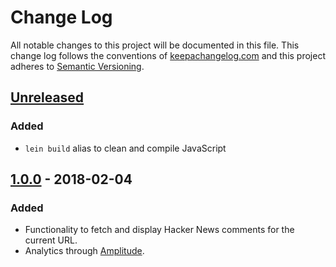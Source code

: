 # Change Log
All notable changes to this project will be documented in this file. This change log follows the conventions of [keepachangelog.com](http://keepachangelog.com/) and this project adheres to [Semantic Versioning](http://semver.org/spec/v2.0.0.html).

## [Unreleased]
### Added
- `lein build` alias to clean and compile JavaScript

## [1.0.0] - 2018-02-04
### Added
- Functionality to fetch and display Hacker News comments for the current URL.
- Analytics through [Amplitude](https://amplitude.com).

[Unreleased]:https://github.com/jdormit/looped-in/compare/v1.0.0...HEAD
[1.0.0]: https://github.com/jdormit/looped-in/compare/9bf8d142c6a49b743da4b97574dfed0797dd5b2f...v1.0.0
